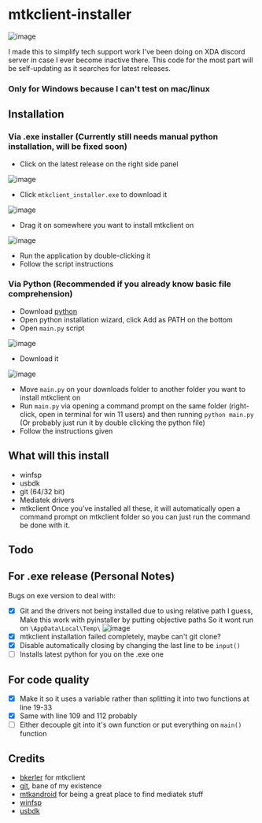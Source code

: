 # mtkclient-installer

![image](https://github.com/user-attachments/assets/0038bba5-4f5e-449a-9a07-acf41c4abdc7)

I made this to simplify tech support work I've been doing on XDA discord server in case I ever become inactive there. This code for the most part will be self-updating as it searches for latest releases.
### Only for Windows because I can't test on mac/linux

## Installation
### Via .exe installer (Currently still needs manual python installation, will be fixed soon)
- Click on the latest release on the right side panel
  
![image](https://github.com/user-attachments/assets/878c7f38-2cb4-411b-b2cc-f93b14d019a0)
- Click `mtkclient_installer.exe` to download it

![image](https://github.com/user-attachments/assets/b48af167-1a88-46f2-8778-c11fba0c32e7)
- Drag it on somewhere you want to install mtkclient on

![image](https://github.com/user-attachments/assets/b27614fb-4ad4-4e02-a72d-72a4c20805b0)
- Run the application by double-clicking it
- Follow the script instructions

### Via Python (Recommended if you already know basic file comprehension)
- Download [python](https://www.python.org/)
- Open python installation wizard, click Add as PATH on the bottom
- Open `main.py` script

![image](https://github.com/user-attachments/assets/541b04c3-0535-460b-9e6b-44b63036c0b8)
- Download it

![image](https://github.com/user-attachments/assets/ecb86a9f-af4c-45fa-8f44-ad5756cf0f71)
- Move `main.py` on your downloads folder to another folder you want to install mtkclient on
- Run `main.py` via opening a command prompt on the same folder (right-click, open in terminal for win 11 users) and then running `python main.py` (Or probably just run it by double clicking the python file)
- Follow the instructions given

## What will this install
- winfsp
- usbdk
- git (64/32 bit)
- Mediatek drivers
- mtkclient
Once you've installed all these, it will automatically open a command prompt on mtkclient folder so you can just run the command be done with it.

## Todo
## For .exe release (Personal Notes)
Bugs on exe version to deal with:
- [X] Git and the drivers not being installed due to using relative path I guess, Make this work with pyinstaller by putting objective paths So it wont run on `\AppData\Local\Temp\`
![image](https://github.com/user-attachments/assets/293d191f-5c2f-47fd-8619-35ce0c9f56b2)
- [X] mtkclient installation failed completely, maybe can't git clone?
- [X] Disable automatically closing by changing the last line to be `input()`
- [ ] Installs latest python for you on the .exe one
## For code quality
- [X] Make it so it uses a variable rather than splitting it into two functions at line 19-33
- [X] Same with line 109 and 112 probably
- [ ] Either decouple git into it's own function or put everything on `main()` function 

## Credits
- [bkerler](https://github.com/bkerler/) for mtkclient
- [git](https://github.com/git/), bane of my existence
- [mtkandroid](https://androidmtk.com/category/download) for being a great place to find mediatek stuff
- [winfsp](https://winfsp.dev/rel/)
- [usbdk](https://github.com/daynix/UsbDk/releases)
